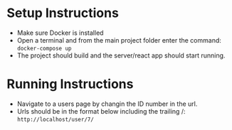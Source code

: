 # Setup Instructions
- Make sure Docker is installed
- Open a terminal and from the main project folder enter the command:
 ```docker-compose up```
- The project should build and the server/react app should start running.

# Running Instructions
- Navigate to a users page by changin the ID number in the url.
- Urls should be in the format below including the trailing /:
 ```http://localhost/user/7/```